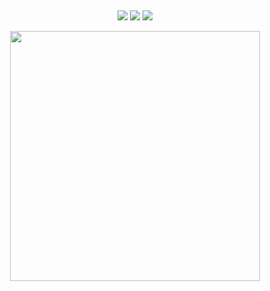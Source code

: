 ## 

<div id="title" align=center> 

<p>
  
<a href="https://github.com/380561016"><img src="https://img.shields.io/badge/GitHub-Star-blue?logo=github" /></a>
<a href="https://space.bilibili.com/177308205"><img src="https://img.shields.io/badge/哔哩哔哩-Star-blue?logo=bilibili" /></a>
<img src="https://img.shields.io/badge/QQ-380561016-blue?logo=tencentqq" />
  
<img align="center" width="400" src="https://github-readme-stats.vercel.app/api?username=380561016&show_icons=true&theme=radical" />
<br/>


</p>



</div>


